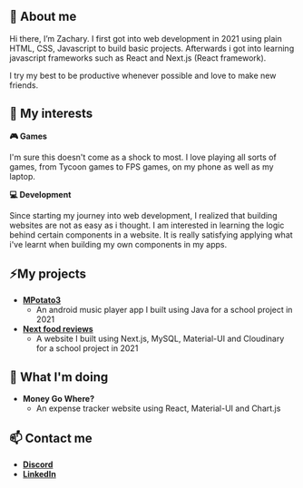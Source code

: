 👋 About me
---

Hi there, I’m Zachary. I first got into web development in 2021 using plain HTML, CSS, Javascript to build basic projects. Afterwards i got into learning javascript frameworks such as React and Next.js (React framework).

I try my best to be productive whenever possible and love to make new friends.

👀 My interests
---

**🎮 Games**  

I'm sure this doesn't come as a shock to most. I love playing all sorts of games, from Tycoon games to FPS games, on my phone as well as my laptop.

**💻 Development**  

Since starting my journey into web development, I realized that building websites are not as easy as i thought. I am interested in learning the logic behind certain components in a website. It is really satisfying applying what i've learnt when building my own components in my apps.

⚡My projects
---
- [**MPotato3**](https://github.com/z-zacree/MPotato3)
  - An android music player app I built using Java for a school project in 2021
- [**Next food reviews**](https://github.com/z-zacree/next-food-reviews)
  - A website I built using Next.js, MySQL, Material-UI and Cloudinary for a school project in 2021

🌱 What I'm doing
---

- **Money Go Where?**
  - An expense tracker website using React, Material-UI and Chart.js


📫 Contact me
---

- [**Discord**](https://discordapp.com/users/247582289846992897)
- [**LinkedIn**](https://www.linkedin.com/in/zachary-lim-993935216/)
